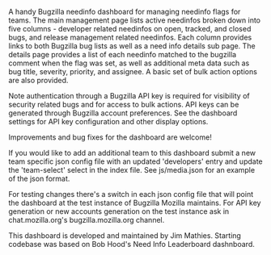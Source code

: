 A handy Bugzilla needinfo dashboard for managing needinfo flags for teams. The main management page
lists active needinfos broken down into five columns - developer related needinfos on open, tracked,
and closed bugs, and release management related needinfos. Each column provides links to both
Bugzilla bug lists as well as a need info details sub page. The details page provides a list of
each needinfo matched to the bugzilla comment when the flag was set, as well as additional meta
data such as bug title, severity, priority, and assignee. A basic set of bulk action options are
also provided.

Note authentication through a Bugzilla API key is required for visibility of security related bugs
and for access to bulk actions. API keys can be generated through Bugzilla account preferences. See
the dashboard settings for API key configuration and other display options.

Improvements and bug fixes for the dashboard are welcome!

If you would like to add an additional team to this dashboard submit a new team specific json config
file with an updated 'developers' entry and update the 'team-select' select in the index file. See
js/media.json for an example of the json format.

For testing changes there's a switch in each json config file that will point the dashboard at the test
instance of Bugzilla Mozilla maintains. For API key generation or new accounts generation on the test
instance ask in chat.mozilla.org's bugzilla.mozilla.org channel.

This dashboard is developed and maintained by Jim Mathies. Starting codebase was based on Bob Hood's
Need Info Leaderboard dashnboard.
